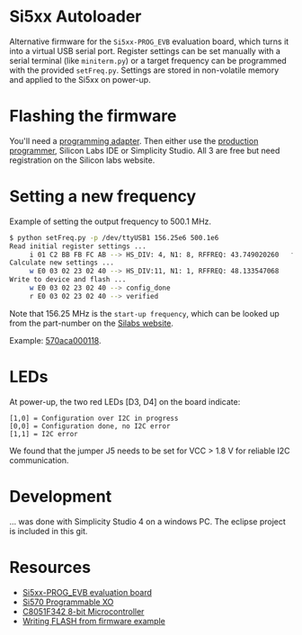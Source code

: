 # Si5xx Autoloader
Alternative firmware for the `Si5xx-PROG_EVB` evaluation board, which turns it into a virtual USB serial port.
Register settings can be set manually with a serial terminal (like `miniterm.py`) or a target frequency can be programmed with the provided `setFreq.py`.
Settings are stored in non-volatile memory and applied to the Si5xx on power-up.

# Flashing the firmware
You'll need a [programming adapter](https://www.silabs.com/products/development-tools/mcu/8-bit/8bit-mcu-accessories/8-bit-debug-adapter).
Then either use the [production programmer](https://www.silabs.com/documents/login/software/MCUProductionProgrammer.zip), Silicon Labs IDE or Simplicity Studio. All 3 are free but need registration on the Silicon labs website.

# Setting a new frequency
Example of setting the output frequency to 500.1 MHz.

```bash
$ python setFreq.py -p /dev/ttyUSB1 156.25e6 500.1e6
Read initial register settings ...
     i 01 C2 BB FB FC AB --> HS_DIV: 4, N1: 8, RFFREQ: 43.749020260   f_xtal: 114.288274 MHz
Calculate new settings ...
     w E0 03 02 23 02 40 --> HS_DIV:11, N1: 1, RFFREQ: 48.133547068
Write to device and flash ...
     w E0 03 02 23 02 40 --> config_done
     r E0 03 02 23 02 40 --> verified
```

Note that 156.25 MHz is the `start-up frequency`, which can be looked up from the part-number on the
[Silabs website](https://www.silabs.com/products/timing/lookup-customize).

Example: [570aca000118](https://www.silabs.com/TimingUtility/timing-part-number-search-results.aspx?term=570aca000118).

# LEDs

At power-up, the two red LEDs [D3, D4] on the board indicate:

    [1,0] = Configuration over I2C in progress
    [0,0] = Configuration done, no I2C error
    [1,1] = I2C error

We found that the jumper J5 needs to be set for VCC > 1.8 V for reliable I2C communication.

# Development
... was done with Simplicity Studio 4 on a windows PC. The eclipse project is included in this git.

# Resources

 * [Si5xx-PROG_EVB evaluation board](https://www.silabs.com/documents/public/user-guides/Si5xx-PROG-EVB.pdf)
 * [Si570 Programmable XO](https://www.silabs.com/documents/public/data-sheets/si570.pdf)
 * [C8051F342 8-bit Microcontroller](https://www.silabs.com/documents/public/data-sheets/C8051F34x.pdf)
 * [Writing FLASH from firmware example](https://www.silabs.com/documents/public/example-code/AN201SW.zip)


